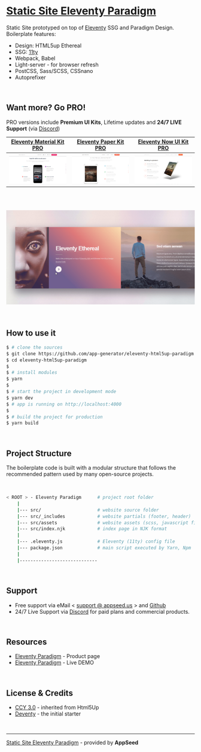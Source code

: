 # [Static Site Eleventy Paradigm](https://appseed.us/static-site/eleventy-html5up-paradigm)

Static Site prototyped on top of [Eleventy](https://www.11ty.io/) SSG and Paradigm Design. Boilerplate features:

- Design: HTML5up Ethereal
- SSG: [11ty](https://www.11ty.io/)
- Webpack, Babel
- Light-server - for browser refresh
- PostCSS, Sass/SCSS, CSSnano
- Autoprefixer

<br />

## Want more? Go PRO!

PRO versions include **Premium UI Kits**, Lifetime updates and **24/7 LIVE Support** (via [Discord](https://discord.gg/fZC6hup)) 

| [Eleventy Material Kit PRO](https://appseed.us/static-site/eleventy-material-kit-pro) | [Eleventy Paper Kit PRO](https://appseed.us/static-site/eleventy-paper-kit-pro) | [Eleventy Now UI Kit PRO](https://appseed.us/static-site/eleventy-now-ui-kit-pro) |
| --- | --- | --- |
| [![Eleventy Material Kit PRO](https://raw.githubusercontent.com/app-generator/static/master/products/eleventy-material-kit-pro-screen.png)](https://appseed.us/static-site/eleventy-material-kit-pro)  | [![Eleventy Paper Kit PRO](https://raw.githubusercontent.com/app-generator/static/master/products/eleventy-paper-kit-pro-screen.png)](https://appseed.us/static-site/eleventy-paper-kit-pro) | [![Eleventy Now UI Kit PRO](https://raw.githubusercontent.com/app-generator/static/master/products/eleventy-now-ui-kit-pro-screen.png)](https://appseed.us/static-site/eleventy-now-ui-kit-pro)

<br />
<br />

![Eleventy Html5UP Paradigm - Static Site built with 11ty.](https://raw.githubusercontent.com/app-generator/static/master/products/eleventy-html5up-ethereal-screen.png)

<br />

## How to use it

```bash
$ # clone the sources
$ git clone https://github.com/app-generator/eleventy-html5up-paradigm.git
$ cd eleventy-html5up-paradigm
$
$ # install modules
$ yarn
$
$ # start the project in development mode
$ yarn dev
$ # app is running on http://localhost:4000
$
$ # build the project for production
$ yarn build
```

<br />

## Project Structure

The boilerplate code is built with a modular structure that follows the recommended pattern used by many open-source projects. 

<br />

```bash
< ROOT > - Eleventy Paradigm      # project root folder
    |
    |--- src/                     # website source folder  
    |--- src/_includes            # website partials (footer, header)  
    |--- src/assets               # website assets (scss, javascript files)
    |--- src/index.njk            # index page in NJK format
    |  
    |--- .eleventy.js             # Eleventy (11ty) config file
    |--- package.json             # main script executed by Yarn, Npm
    |
    |-----------------------------
```

<br />

## Support

- Free support via eMail < [support @ appseed.us](https://appseed.us/support) > and [Github](https://github.com/app-generator/eleventy-html5up-paradigm/issues)
- 24/7 Live Support via [Discord](https://discord.gg/fZC6hup) for paid plans and commercial products.

<br />

## Resources

- [Eleventy Paradigm](https://appseed.us/static-site/eleventy-html5up-paradigm) - Product page
- [Eleventy Paradigm](https://eleventy-html5up-paradigm.appseed.us) - Live DEMO

<br />

## License & Credits

- [CCY 3.0](https://html5up.net/license) - inherited from Html5Up
- [Deventy](https://github.com/ianrose/deventy) - the initial starter 

<br />

---
[Static Site Eleventy Paradigm](https://appseed.us/static-site/eleventy-html5up-paradigm) - provided by **AppSeed**
